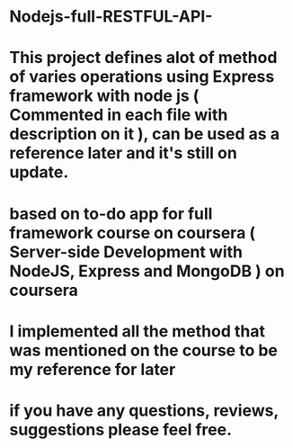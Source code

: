 # Nodejs-full-RESTFUL-API-
# This project defines alot of method of varies operations using Express framework with node js ( Commented in each file with description on it ), can be used as a reference later and it's still on update.
# based on to-do app for full framework course on coursera ( Server-side Development with NodeJS, Express and MongoDB ) on coursera
# I implemented all the method that was mentioned on the course to be my reference for later
# if you have any questions, reviews, suggestions please feel free. 
